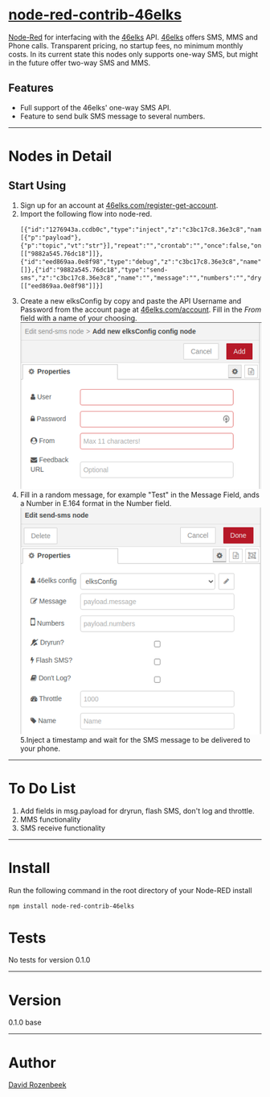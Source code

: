 # [node-red-contrib-46elks][1]

[Node-Red][2] for interfacing with the [46elks][3] API. [46elks][3] offers SMS, MMS and Phone calls. Transparent pricing, no startup fees, no minimum monthly costs. In its current state this nodes only supports one-way SMS, but might in the future offer two-way SMS and MMS.   

## Features
* Full support of the 46elks' one-way SMS API.
* Feature to send bulk SMS message to several numbers. 

------------------------------------------------------------
# Nodes in Detail

## Start Using
1. Sign up for an account at [46elks.com/register-get-account][1]. 
2. Import the following flow into node-red.
    ```
    [{"id":"1276943a.ccdb0c","type":"inject","z":"c3bc17c8.36e3c8","name":"","props":[{"p":"payload"},{"p":"topic","vt":"str"}],"repeat":"","crontab":"","once":false,"onceDelay":0.1,"topic":"","payload":"","payloadType":"date","x":280,"y":460,"wires":[["9882a545.76dc18"]]},{"id":"eed869aa.0e8f98","type":"debug","z":"c3bc17c8.36e3c8","name":"","active":true,"tosidebar":true,"console":false,"tostatus":false,"complete":"true","targetType":"full","statusVal":"","statusType":"auto","x":690,"y":460,"wires":[]},{"id":"9882a545.76dc18","type":"send-sms","z":"c3bc17c8.36e3c8","name":"","message":"","numbers":"","dryrun":false,"flashsms":false,"dontlog":false,"throttle":"","elks":"","x":490,"y":460,"wires":[["eed869aa.0e8f98"]]}]
    ```
3. Create a new elksConfig by copy and paste the API Username and Password from the account page at [46elks.com/account][4]. Fill in the _From_ field with a name of your choosing. 
![Elksconfig](examples/elksconfig.png "Elksconfig Node")
4. Fill in a random message, for example "Test" in the Message Field, ands a Number in E.164 format in the Number field. 
![Send SMS Node](examples/Send_SMS_Node.png "Send SMS Node")
5.Inject a timestamp and wait for the SMS message to be delivered to your phone. 

------------------------------------------------------------

# To Do List

1. Add fields in msg.payload for dryrun, flash SMS, don't log and throttle. 
2. MMS functionality
3. SMS receive functionality 

------------------------------------------------------------

# Install

Run the following command in the root directory of your Node-RED install

    npm install node-red-contrib-46elks


# Tests

No tests for version 0.1.0

------------------------------------------------------------

# Version

0.1.0 base

------------------------------------------------------------

# Author

[David Rozenbeek][5]


[1]: https://46elks.com/register-get-account
[2]: https://nodered.org
[3]: https://46elks.se/
[4]: https://46elks.com/account
[5]: https://github.com/DacHt
